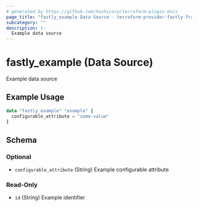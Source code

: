 ```yaml
---
# generated by https://github.com/hashicorp/terraform-plugin-docs
page_title: "fastly_example Data Source - terraform-provider-fastly-framework"
subcategory: ""
description: |-
  Example data source
---
```


# fastly_example (Data Source)

Example data source

## Example Usage

```terraform
data "fastly_example" "example" {
  configurable_attribute = "some-value"
}
```

<!-- schema generated by tfplugindocs -->
## Schema

### Optional

- `configurable_attribute` (String) Example configurable attribute

### Read-Only

- `id` (String) Example identifier
